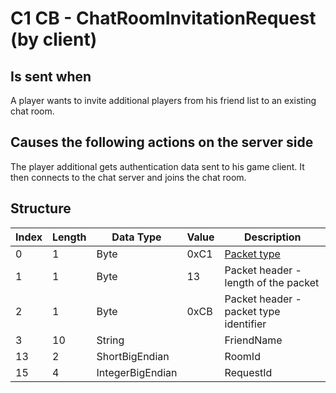 # C1 CB - ChatRoomInvitationRequest (by client)

## Is sent when

A player wants to invite additional players from his friend list to an existing chat room.

## Causes the following actions on the server side

The player additional gets authentication data sent to his game client. It then connects to the chat server and joins the chat room.

## Structure

| Index | Length | Data Type | Value | Description |
|-------|--------|-----------|-------|-------------|
| 0 | 1 |   Byte   | 0xC1  | [Packet type](PacketTypes.md) |
| 1 | 1 |    Byte   |   13   | Packet header - length of the packet |
| 2 | 1 |    Byte   | 0xCB  | Packet header - packet type identifier |
| 3 | 10 | String |  | FriendName |
| 13 | 2 | ShortBigEndian |  | RoomId |
| 15 | 4 | IntegerBigEndian |  | RequestId |